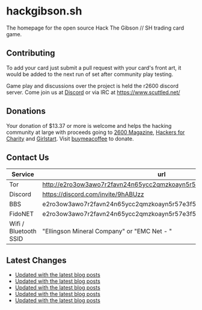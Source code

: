 # hackgibson.sh
The homepage for the open source Hack The Gibson // SH trading card game.


## Contributing

To add your card just submit a pull request with your card's front art, it would be added to the next run of set after community play testing.

Game play and discussions over the project is held the r2600 discord server. Come join us at [Discord](https://discord.com/invite/9hABUzz) or via IRC at https://www.scuttled.net/


## Donations

Your donation of $13.37 or more is welcome and helps the hacking community at large with proceeds going to [2600 Magazine](https://2600.com/), [Hackers for Charity](https://hackersforcharity.org) and [Girlstart](https://girlstart.org).  Visit [buymeacoffee](https://www.buymeacoffee.com/hackgibson.sh) to donate.


## Contact Us

Service | url
-|-
Tor | http://e2ro3ow3awo7r2favn24n65ycc2qmzkoayn5r57e3f56nvjwdcgg32ad.onion
Discord | https://discord.com/invite/9hABUzz
BBS | e2ro3ow3awo7r2favn24n65ycc2qmzkoayn5r57e3f56nvjwdcgg32ad.onion:23
FidoNET | e2ro3ow3awo7r2favn24n65ycc2qmzkoayn5r57e3f56nvjwdcgg32ad.onion:24554
Wifi / Bluetooth SSID | "Ellingson Mineral Company" or "EMC Net - <fidonet address>"

## Latest Changes
<!-- BLOG-POST-LIST:START -->
- [Updated with the latest blog posts](https://github.com/DFW2600/hackgibson.sh/commit/12cc789d22847ac787aa3a8937d4a1bf60849751)
- [Updated with the latest blog posts](https://github.com/DFW2600/hackgibson.sh/commit/081446dbc4d12870240f0630a0773d2d958cd086)
- [Updated with the latest blog posts](https://github.com/DFW2600/hackgibson.sh/commit/9334a675d1a312a31fd1637a38a19d5d0df40a83)
- [Updated with the latest blog posts](https://github.com/DFW2600/hackgibson.sh/commit/1e2fbda2ab2f4aa3caeab3adc6e0938c3a540230)
- [Updated with the latest blog posts](https://github.com/DFW2600/hackgibson.sh/commit/c74bf8c460cda31a7d4df2d6dca073b10455b050)
<!-- BLOG-POST-LIST:END -->
